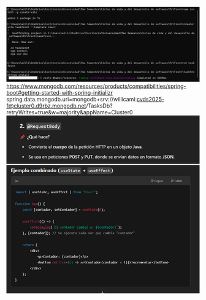 ![img.png](images/img.png)
https://www.mongodb.com/resources/products/compatibilities/spring-boot#getting-started-with-spring-initializr
spring.data.mongodb.uri=mongodb+srv://willicami:cvds2025-1@cluster0.d9rbz.mongodb.net/TasksDb?retryWrites=true&w=majority&appName=Cluster0
![img.png](images/img1.png)
![img.png](images/img2.png)